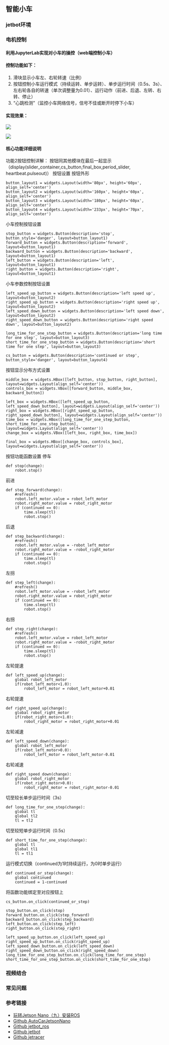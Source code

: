 ## 智能小车

### jetbot环境

### 电机控制

#### 利用JupyterLab实现对小车的操控（web端控制小车）
#### 控制功能如下：
1. 滑块显示小车左、右轮转速（比例）
2. 按钮控制小车运行模式（持续运转、单步运转）、单步运行时间（0.5s、3s）、左右轮各自的转速（单次调整量为0.01）、运行动作（前进、后退、左转、右转、停止）
3. “心跳检测”（监控小车网络信号，信号不佳或断开时停下小车）
#### 实现效果：

![](https://arloseimg.oss-cn-hangzhou.aliyuncs.com/njn-jetbot-control.png)

![](https://arloseimg.oss-cn-hangzhou.aliyuncs.com/njn-jetbot.png)

#### 核心功能详细说明
功能2按钮控制详解：
按钮同其他模块在最后一起显示（display(slider_container,cs_button,final_box,period_slider, heartbeat.pulseout)）
按钮设置
按钮外形
```
button_layout1 = widgets.Layout(width='80px', height='60px', align_self='center')
button_layout2 = widgets.Layout(width='160px', height='60px', align_self='center')
button_layout3 = widgets.Layout(width='180px', height='60px', align_self='center')
button_layout4 = widgets.Layout(width='233px', height='70px', align_self='center')
```
小车控制按钮设置
```
stop_button = widgets.Button(description='stop', button_style='danger', layout=button_layout1)
forward_button = widgets.Button(description='forward', layout=button_layout1)
backward_button = widgets.Button(description='backward', layout=button_layout1)
left_button = widgets.Button(description='left', layout=button_layout1)
right_button = widgets.Button(description='right', layout=button_layout1)
```
小车参数控制按钮设置
```
left_speed_up_button = widgets.Button(description='left speed up', layout=button_layout2)
right_speed_up_button = widgets.Button(description='right speed up', layout=button_layout2)
left_speed_down_button = widgets.Button(description='left speed down', layout=button_layout2)
right_speed_down_button = widgets.Button(description='right speed down', layout=button_layout2)

long_time_for_one_step_button = widgets.Button(description='long time for one step', layout=button_layout3)
short_time_for_one_step_button = widgets.Button(description='short time for one step', layout=button_layout3)

cs_button = widgets.Button(description='continued or step', button_style='danger', layout=button_layout4)
```
按钮显示分布方式设置
```
middle_box = widgets.HBox([left_button, stop_button, right_button], layout=widgets.Layout(align_self='center'))
controls_box = widgets.VBox([forward_button, middle_box, backward_button])

left_box = widgets.HBox([left_speed_up_button, left_speed_down_button], layout=widgets.Layout(align_self='center'))
right_box = widgets.HBox([right_speed_up_button, right_speed_down_button], layout=widgets.Layout(align_self='center'))
time_box = widgets.HBox([long_time_for_one_step_button, short_time_for_one_step_button], layout=widgets.Layout(align_self='center'))
change_box = widgets.VBox([left_box, right_box, time_box])

final_box = widgets.HBox([change_box, controls_box], layout=widgets.Layout(align_self='center'))
```
按钮功能函数设置
停车
```
def stop(change):
    robot.stop()
```
前进  
```  
def step_forward(change):
    #refresh()
    robot.left_motor.value = robot_left_motor
    robot.right_motor.value = robot_right_motor
    if (continued == 0):
        time.sleep(tl)
        robot.stop()
```
后退
```
def step_backward(change):
    #refresh()
    robot.left_motor.value = -robot_left_motor
    robot.right_motor.value = -robot_right_motor
    if (continued == 0):
        time.sleep(tl)
        robot.stop()
```
左拐
```
def step_left(change):
    #refresh()
    robot.left_motor.value = -robot_left_motor
    robot.right_motor.value = robot_right_motor
    if (continued == 0):
        time.sleep(tl)
        robot.stop()
```
右拐
```
def step_right(change):
    #refresh()
    robot.left_motor.value = robot_left_motor
    robot.right_motor.value = -robot_right_motor
    if (continued == 0):
        time.sleep(tl)
        robot.stop()
```
左轮提速
```
def left_speed_up(change):
    global robot_left_motor
    if(robot_left_motor<1.0):
        robot_left_motor = robot_left_motor+0.01
```
右轮提速        
```
def right_speed_up(change):
    global robot_right_motor
    if(robot_right_motor<1.0):
        robot_right_motor = robot_right_motor+0.01
```
左轮减速
```        
def left_speed_down(change):
    global robot_left_motor
    if(robot_left_motor>0.0):
        robot_left_motor = robot_left_motor-0.01
```
右轮减速        
```
def right_speed_down(change):
    global robot_right_motor
    if(robot_right_motor>0.0):
        robot_right_motor = robot_right_motor-0.01
```
切至较长单步运行时间（3s）
```
def long_time_for_one_step(change):
    global tl
    global tl2
    tl = tl2
```
切至较短单步运行时间（0.5s） 
```   
def short_time_for_one_step(change):
    global tl
    global tl1
    tl = tl1
```
运行模式切换（continued为1时持续运行，为0时单步运行）    
```
def continued_or_step(change):
    global continued
    continued = 1-continued
```
将函数功能绑定至对应按钮上
```
cs_button.on_click(continued_or_step)

stop_button.on_click(stop)
forward_button.on_click(step_forward)
backward_button.on_click(step_backward)
left_button.on_click(step_left)
right_button.on_click(step_right)

left_speed_up_button.on_click(left_speed_up)
right_speed_up_button.on_click(right_speed_up)
left_speed_down_button.on_click(left_speed_down)
right_speed_down_button.on_click(right_speed_down)
long_time_for_one_step_button.on_click(long_time_for_one_step)
short_time_for_one_step_button.on_click(short_time_for_one_step)
```

### 视频结合

### 常见问题

### 参考链接

- [玩转Jetson Nano（九）安装ROS](https://blog.csdn.net/beckhans/article/details/90747828)
- [Github AutoCarJetsonNano](https://github.com/bastulli/AutoCarJetsonNano)
- [Github jetbot_ros](https://github.com/dusty-nv/jetbot_ros)
- [Github jetbot](https://github.com/NVIDIA-AI-IOT/jetbot)
- [Github jetracer](https://github.com/NVIDIA-AI-IOT/jetracer)